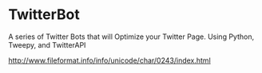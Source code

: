 # TwitterBot
A series of Twitter Bots that will Optimize your Twitter Page. Using Python, Tweepy, and TwitterAPI

http://www.fileformat.info/info/unicode/char/0243/index.html

